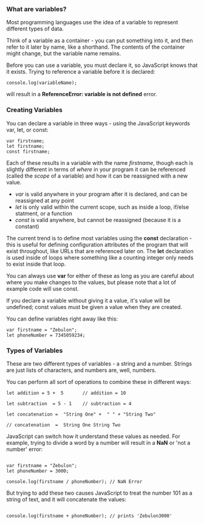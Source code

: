 ### What are variables?
Most programming languages use the idea of a variable to represent different types of data.

Think of a variable as a container - you can put something into it, and then refer to it later by name, like a shorthand. The contents of the container might change, but the variable name remains.

Before you can use a variable, you must declare it, so JavaScript knows that it exists. Trying to reference a variable before it is declared:
```
console.log(variableName);
```

will result in a **ReferenceError: variable is not defined** error.

### Creating Variables
You can declare a variable in three ways - using the JavaScript keywords var, let, or const:
```
var firstname;
let firstname;
const firstname;
```
Each of these results in a variable with the name *firstname*, though each is slightly different in terms of *where* in your program it can be referenced (called the *scope* of a variable) and how it can be reassigned with a new value.

- *var* is valid anywhere in your program after it is declared, and can be reassigned at any point
- *let* is only valid within the current scope, such as inside a loop, if/else statment, or a function
- *const* is valid anywhere, but cannot be reassigned (because it is a constant)

The current trend is to define most variables using the **const** declaration - this is useful for defining configuration attributes of the program that will exist throughout, 
like URLs that are referenced later on. The **let** declaration is used inside of loops where something like a counting integer only needs to exist inside that loop.

You can always use **var** for either of these as long as you are careful about where you make changes to the values, but please note that a lot of example code will use const.

If you declare a variable without giving it a value, it's value will be undefined; const values must be given a value when they are created.

You can define variables right away like this:
```
var firstname = "Zebulon";
let phoneNumber = 7345059234;

```

### Types of Variables
These are two different types of variables - a string and a number. Strings are just lists of characters, and numbers are, well, numbers.

You can perform all sort of operations to combine these in different ways:

```
let addition = 5 +  5		// addition = 10
```
```
let subtraction  = 5 - 1 	// subtraction = 4
```
```
let concatenation =  "String One" +  " " + "String Two"

// concatenation  =  String One String Two
```

JavaScript can switch how it understand these values as needed. For example, trying to divide a word by a number will result in a **NaN** or 'not a number' error:
```

var firstname = "Zebulon";
let phoneNumber = 3000;

console.log(firstname / phoneNumber); // NaN Error

```

But trying to add these two causes JavaScript to treat the number 101 as a string of text, and it will concatenate the values:

```

console.log(firstname + phoneNumber); // prints 'Zebulon3000'


```

